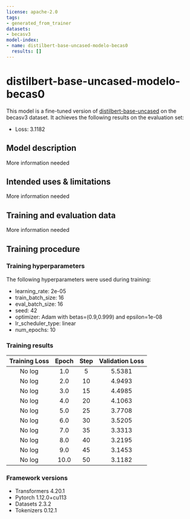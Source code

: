 ```yaml
---
license: apache-2.0
tags:
- generated_from_trainer
datasets:
- becasv3
model-index:
- name: distilbert-base-uncased-modelo-becas0
  results: []
---
```


<!-- This model card has been generated automatically according to the information the Trainer had access to. You
should probably proofread and complete it, then remove this comment. -->

# distilbert-base-uncased-modelo-becas0

This model is a fine-tuned version of [distilbert-base-uncased](https://huggingface.co/distilbert-base-uncased) on the becasv3 dataset.
It achieves the following results on the evaluation set:
- Loss: 3.1182

## Model description

More information needed

## Intended uses & limitations

More information needed

## Training and evaluation data

More information needed

## Training procedure

### Training hyperparameters

The following hyperparameters were used during training:
- learning_rate: 2e-05
- train_batch_size: 16
- eval_batch_size: 16
- seed: 42
- optimizer: Adam with betas=(0.9,0.999) and epsilon=1e-08
- lr_scheduler_type: linear
- num_epochs: 10

### Training results

| Training Loss | Epoch | Step | Validation Loss |
|:-------------:|:-----:|:----:|:---------------:|
| No log        | 1.0   | 5    | 5.5381          |
| No log        | 2.0   | 10   | 4.9493          |
| No log        | 3.0   | 15   | 4.4985          |
| No log        | 4.0   | 20   | 4.1063          |
| No log        | 5.0   | 25   | 3.7708          |
| No log        | 6.0   | 30   | 3.5205          |
| No log        | 7.0   | 35   | 3.3313          |
| No log        | 8.0   | 40   | 3.2195          |
| No log        | 9.0   | 45   | 3.1453          |
| No log        | 10.0  | 50   | 3.1182          |


### Framework versions

- Transformers 4.20.1
- Pytorch 1.12.0+cu113
- Datasets 2.3.2
- Tokenizers 0.12.1
